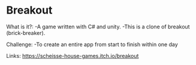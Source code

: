 # Breakout

What is it?:
-A game written with C# and unity.
-This is a clone of breakout (brick-breaker).

Challenge:
-To create an entire app from start to finish within one day

Links:
https://scheisse-house-games.itch.io/breakout
